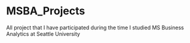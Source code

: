 # MSBA_Projects
All project that I have participated during the time I studied MS Business Analytics at Seattle University
